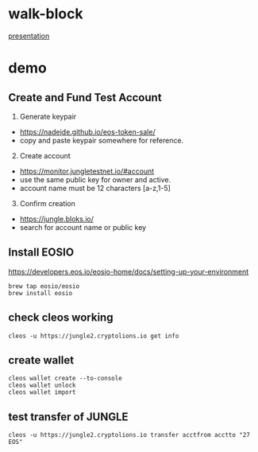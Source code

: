 # walk-block

[presentation](https://docs.google.com/presentation/d/1wpFkVgbCGXkOxuqxXAkZB3ndHq4Z_ZjP17q0lh5FLfw/edit?usp=sharing)

# demo

## Create and Fund Test Account

1. Generate keypair
* https://nadejde.github.io/eos-token-sale/
* copy and paste keypair somewhere for reference.

2. Create account
* https://monitor.jungletestnet.io/#account
* use the same public key for owner and active.
* account name must be 12 characters [a-z,1-5]

3. Confirm creation
* https://jungle.bloks.io/
* search for account name or public key


## Install EOSIO

https://developers.eos.io/eosio-home/docs/setting-up-your-environment

```
brew tap eosio/eosio
brew install eosio
```

## check cleos working

```
cleos -u https://jungle2.cryptolions.io get info
```

## create wallet

```
cleos wallet create --to-console
cleos wallet unlock
cleos wallet import
```

## test transfer of JUNGLE

```
cleos -u https://jungle2.cryptolions.io transfer acctfrom acctto "27 EOS" 
```

